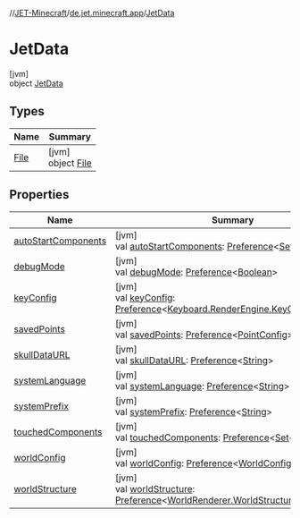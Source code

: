 //[JET-Minecraft](../../../index.md)/[de.jet.minecraft.app](../index.md)/[JetData](index.md)

# JetData

[jvm]\
object [JetData](index.md)

## Types

| Name | Summary |
|---|---|
| [File](-file/index.md) | [jvm]<br>object [File](-file/index.md) |

## Properties

| Name | Summary |
|---|---|
| [autoStartComponents](auto-start-components.md) | [jvm]<br>val [autoStartComponents](auto-start-components.md): [Preference](../../de.jet.minecraft.tool.data/-preference/index.md)&lt;[Set](https://kotlinlang.org/api/latest/jvm/stdlib/kotlin.collections/-set/index.html)&lt;[String](https://kotlinlang.org/api/latest/jvm/stdlib/kotlin/-string/index.html)&gt;&gt; |
| [debugMode](debug-mode.md) | [jvm]<br>val [debugMode](debug-mode.md): [Preference](../../de.jet.minecraft.tool.data/-preference/index.md)&lt;[Boolean](https://kotlinlang.org/api/latest/jvm/stdlib/kotlin/-boolean/index.html)&gt; |
| [keyConfig](key-config.md) | [jvm]<br>val [keyConfig](key-config.md): [Preference](../../de.jet.minecraft.tool.data/-preference/index.md)&lt;[Keyboard.RenderEngine.KeyConfiguration](../../de.jet.minecraft.tool.input/-keyboard/-render-engine/-key-configuration/index.md)&gt; |
| [savedPoints](saved-points.md) | [jvm]<br>val [savedPoints](saved-points.md): [Preference](../../de.jet.minecraft.tool.data/-preference/index.md)&lt;[PointConfig](../../de.jet.minecraft.app.component.essentials.point/-point-config/index.md)&gt; |
| [skullDataURL](skull-data-u-r-l.md) | [jvm]<br>val [skullDataURL](skull-data-u-r-l.md): [Preference](../../de.jet.minecraft.tool.data/-preference/index.md)&lt;[String](https://kotlinlang.org/api/latest/jvm/stdlib/kotlin/-string/index.html)&gt; |
| [systemLanguage](system-language.md) | [jvm]<br>val [systemLanguage](system-language.md): [Preference](../../de.jet.minecraft.tool.data/-preference/index.md)&lt;[String](https://kotlinlang.org/api/latest/jvm/stdlib/kotlin/-string/index.html)&gt; |
| [systemPrefix](system-prefix.md) | [jvm]<br>val [systemPrefix](system-prefix.md): [Preference](../../de.jet.minecraft.tool.data/-preference/index.md)&lt;[String](https://kotlinlang.org/api/latest/jvm/stdlib/kotlin/-string/index.html)&gt; |
| [touchedComponents](touched-components.md) | [jvm]<br>val [touchedComponents](touched-components.md): [Preference](../../de.jet.minecraft.tool.data/-preference/index.md)&lt;[Set](https://kotlinlang.org/api/latest/jvm/stdlib/kotlin.collections/-set/index.html)&lt;[String](https://kotlinlang.org/api/latest/jvm/stdlib/kotlin/-string/index.html)&gt;&gt; |
| [worldConfig](world-config.md) | [jvm]<br>val [worldConfig](world-config.md): [Preference](../../de.jet.minecraft.tool.data/-preference/index.md)&lt;[WorldConfig](../../de.jet.minecraft.app.component.essentials.world/-world-config/index.md)&gt; |
| [worldStructure](world-structure.md) | [jvm]<br>val [worldStructure](world-structure.md): [Preference](../../de.jet.minecraft.tool.data/-preference/index.md)&lt;[WorldRenderer.WorldStructure](../../de.jet.minecraft.app.component.essentials.world.tree/-world-renderer/-world-structure/index.md)&gt; |
